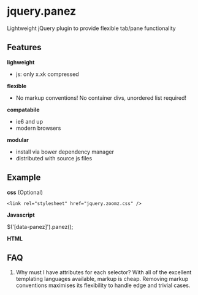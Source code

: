 jquery.panez
============

Lightweight jQuery plugin to provide flexible tab/pane functionality

## Features

**lighweight** 
- js: only x.xk compressed

**flexible**
- No markup conventions! No container divs, unordered list required!

**compatabile**
- ie6 and up
- modern browsers

**modular**
- install via bower dependency manager
- distributed with source js files

## Example

**css** (Optional)

    <link rel="stylesheet" href="jquery.zoomz.css" />

**Javascript**

$('[data-panez]').panez();

**HTML**

<div id="id-for-pane" class="panez-group"></div>
<div data-panez="id-for-pane" data-panez-group="panez-group"></div>

## FAQ

1. Why must I have attributes for each selector?
With all of the excellent templating languages available, markup is cheap.
Removing markup conventions maximises its flexibility to handle edge and trivial cases.
